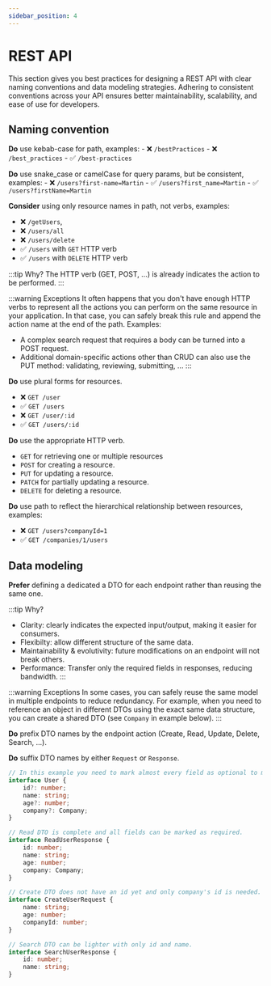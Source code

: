```yaml
---
sidebar_position: 4
---
```

# REST API

This section gives you best practices for designing a REST API with clear naming conventions and data modeling strategies.
Adhering to consistent conventions across your API ensures better maintainability, scalability, and ease of use for developers.

## Naming convention

**Do** use kebab-case for path, examples:
    - ❌ `/bestPractices` 
    - ❌ `/best_practices` 
    - ✅ `/best-practices`

**Do** use snake_case or camelCase for query params, but be consistent, examples:
    - ❌ `/users?first-name=Martin` 
    - ✅ `/users?first_name=Martin` 
    - ✅ `/users?firstName=Martin`

**Consider** using only resource names in path, not verbs, examples:
- ❌ `/getUsers`,
- ❌ `/users/all`
- ❌ `/users/delete`
- ✅ `/users` with `GET` HTTP verb
- ✅ `/users` with `DELETE` HTTP verb

:::tip Why?
The HTTP verb (GET, POST, ...) is already indicates the action to be performed.
:::

:::warning Exceptions
It often happens that you don't have enough HTTP verbs to represent all the actions you can perform on the same resource in your application.
In that case, you can safely break this rule and append the action name at the end of the path. Examples:

- A complex search request that requires a body can be turned into a POST request.
- Additional domain-specific actions other than CRUD can also use the PUT method: validating, reviewing, submitting, ...
:::

**Do** use plural forms for resources.
- ❌ `GET /user`
- ✅ `GET /users`
- ❌ `GET /user/:id`
- ✅ `GET /users/:id`

**Do** use the appropriate HTTP verb.
- `GET` for retrieving one or multiple resources
- `POST` for creating a resource.
- `PUT` for updating a resource.
- `PATCH` for partially updating a resource.
- `DELETE` for deleting a resource.

**Do** use path to reflect the hierarchical relationship between resources, examples:
- ❌ `GET /users?companyId=1`
- ✅ `GET /companies/1/users`

## Data modeling

**Prefer** defining a dedicated a DTO for each endpoint rather than reusing the same one.

:::tip Why?
- Clarity: clearly indicates the expected input/output, making it easier for consumers.
- Flexibilty: allow different structure of the same data.
- Maintainability & evolutivity: future modifications on an endpoint will not break others.
- Performance: Transfer only the required fields in responses, reducing bandwidth.
:::

:::warning Exceptions
In some cases, you can safely reuse the same model in multiple endpoints to reduce redundancy. For example, when you need to reference an object in different DTOs using the exact same data structure, 
you can create a shared DTO (see `Company` in example below).
:::

**Do** prefix DTO names by the endpoint action (Create, Read, Update, Delete, Search, ...).

**Do** suffix DTO names by either `Request` or `Response`.

```ts title="❌ Bad example"
// In this example you need to mark almost every field as optional to match all use cases.
interface User {
    id?: number;
    name: string;
    age?: number;
    company?: Company;
}
```

```ts title="✅ Good example"
// Read DTO is complete and all fields can be marked as required.
interface ReadUserResponse {
    id: number;
    name: string;
    age: number;
    company: Company;
}

// Create DTO does not have an id yet and only company's id is needed.
interface CreateUserRequest {
    name: string;
    age: number;
    companyId: number;
}

// Search DTO can be lighter with only id and name.
interface SearchUserResponse {
    id: number;
    name: string;
}
```
